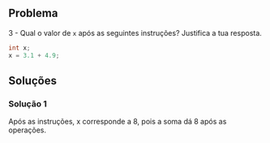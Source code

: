 ﻿## Problema

3 - Qual o valor de `x` após as seguintes instruções? Justifica a tua
resposta.

```c
int x;
x = 3.1 + 4.9;
```

## Soluções

### Solução 1

Após as instruções, x corresponde a 8, pois a soma dá 8 após as operações.

